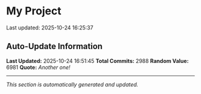 # My Project


Last updated: 2025-10-24 16:25:37



















































































































































































































































































































































































































































































































































































































































































































































































































































































































































































































































































































































































































































































































































































































































































































































































































































































































































































































































































































































































































































































































































































































































































































































































































































































































































































































































































































































































































































































































































































































































































































































































































































































































































































































































































































## Auto-Update Information

**Last Updated:** 2025-10-24 16:51:45
**Total Commits:** 2988
**Random Value:** 6981
**Quote:** _Another one!_

---
_This section is automatically generated and updated._